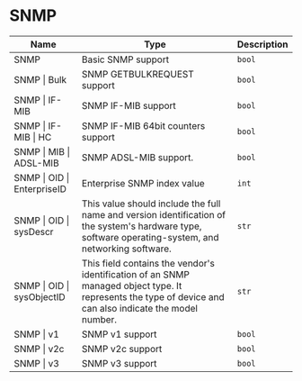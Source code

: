 # SNMP

| Name | Type | Description |
| --- | --- | --- |
| <a id="snmp"></a>SNMP | Basic SNMP support | `bool` |
| <a id="snmp-bulk"></a>SNMP \| Bulk | SNMP GETBULKREQUEST support | `bool` |
| <a id="snmp-if-mib"></a>SNMP \| IF-MIB | SNMP IF-MIB support | `bool` |
| <a id="snmp-if-mib-hc"></a>SNMP \| IF-MIB \| HC | SNMP IF-MIB 64bit counters support | `bool` |
| <a id="snmp-mib-adsl-mib"></a>SNMP \| MIB \| ADSL-MIB | SNMP ADSL-MIB support. | `bool` |
| <a id="snmp-oid-enterpriseid"></a>SNMP \| OID \| EnterpriseID | Enterprise SNMP index value | `int` |
| <a id="snmp-oid-sysdescr"></a>SNMP \| OID \| sysDescr | This value should include the full name and version identification of the system's hardware type, software operating-system, and networking software. | `str` |
| <a id="snmp-oid-sysobjectid"></a>SNMP \| OID \| sysObjectID | This field contains the vendor's identification of an SNMP managed object type. It represents the type of device and can also indicate the model number. | `str` |
| <a id="snmp-v1"></a>SNMP \| v1 | SNMP v1 support | `bool` |
| <a id="snmp-v2c"></a>SNMP \| v2c | SNMP v2c support | `bool` |
| <a id="snmp-v3"></a>SNMP \| v3 | SNMP v3 support | `bool` |
